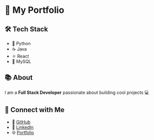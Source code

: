 # 🚀 My Portfolio

## 🛠️ Tech Stack
- 🐍 Python
- ☕ Java
- ⚛️ React
- 🐬 MySQL

## 📚 About
I am a **Full Stack Developer** passionate about building cool projects 💻

## 🔗 Connect with Me
- 🐙 [GitHub](https://github.com/yourusername)
- 💼 [LinkedIn](https://linkedin.com/in/yourprofile)
- 🌐 [Portfolio](https://yourwebsite.com)
